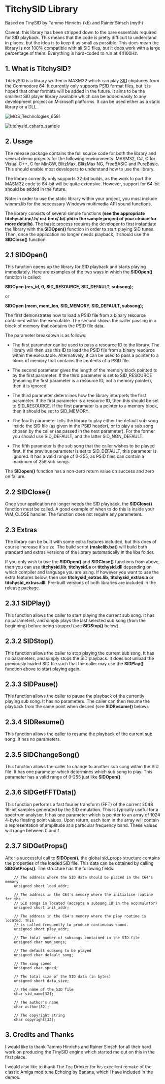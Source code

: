 # TitchySID Library

Based on TinySID by Tammo Hinrichs (kb) and Rainer Sinsch (myth)

Caveat: this library has been stripped down to the bare essentials required for SID playback. This means that the code is pretty difficult to understand in places, but the idea is to keep it as small as possible. This does mean the library is not 100% compatible with all SID files, but it does work with a large percentage of them. Everything is hard-coded to run at 44100Hz.

## 1. What is TitchySID? 

TitchySID is a library written in MASM32 which can play [SID](https://en.wikipedia.org/wiki/MOS_Technology_6581) chiptunes from the Commodore 64. It currently only supports PSID format files, but it is hoped that other formats will be added in the future. It aims to be the smallest SID player library available which can be added easily to any development project on Microsoft platforms. It can be used either as a static library or a DLL.

![MOS_Technologies_6581](https://upload.wikimedia.org/wikipedia/commons/b/b7/MOS_Technologies_6581.jpg)

![titchysid_csharp_sample](https://github.com/Stat-Mat/TitchySID/blob/master/titchysid_csharp_sample.jpg)
 
## 2. Usage 

The release package contains the full source code for both the library and several demo projects for the following environments: MASM32, C#, C for Visual C++, C for MinGW, BlitzMax, BlitzMax NG, FreeBASIC and PureBasic. This should enable most developers to understand how to use the library.

The library currently only supports 32-bit builds, as the work to port the MASM32 code to 64-bit will be quite extensive. However, support for 64-bit should be added in the future.

Note: in order to use the static library within your project, you must include winmm.lib for the neccessary Windows multimedia API sound functions.
 
The library consists of several simple functions **(see the appropriate titchysid.inc/.h/.cs/.bmx/.bi/.pbi in the sample project of your choice for more details)**. The basic process requires the developer to first instantiate the library with the **SIDOpen()** function in order to start playing SID tunes. Then, once the application no longer needs playback, it should use the **SIDClose()** function.

## 2.1 SIDOpen() 

This function opens up the library for SID playback and starts playing immediately. Here are examples of the two ways in which the **SIDOpen()** function is called:
 
**SIDOpen (res_id, 0, SID_RESOURCE, SID_DEFAULT, subsong);**
 
or
 
**SIDOpen (mem, mem_len, SID_MEMORY, SID_DEFAULT, subsong);**
 
The first demonstrates how to load a PSID file from a binary resource contained within the executable. The second shows the caller passing in a block of memory that contains the PSID file data.
 
The parameter breakdown is as follows:
 
* The first parameter can be used to pass a resource ID to the library. The library will then use this ID to load the PSID file from a binary resource within the executable. Alternatively, it can be used to pass a pointer to a block of memory that contains the contents of a PSID file.

* The second parameter gives the length of the memory block pointed to by the first parameter. If the third parameter is set to SID_RESOURCE (meaning the first parameter is a resource ID, not a memory pointer), then it is ignored.

* The third parameter determines how the library interprets the first parameter. If the first parameter is a resource ID, then this should be set to SID_RESOURCE. If the first parameter is a pointer to a memory block, then it should be set to SID_MEMORY.
 
* The fourth parameter tells the library to play either the default sub song inside the SID file (as given in the PSID header), or to play a sub song chosen by the caller (as passed in the next parameter). For the former you should use SID_DEFAULT, and the latter SID_NON_DEFAULT.
    
* The fifth parameter is the sub song that the caller wishes to be played first. If the previous parameter is set to SID_DEFAULT, this parameter is ignored. It has a valid range of 0-255, as PSID files can contain a maximum of 256 sub songs.

The **SIDopen()** function has a non-zero return value on success and zero on failure.

## 2.2 SIDClose() 

Once your application no longer needs the SID playback, the **SIDClose()** function must be called. A good example of when to do this is inside your WM_CLOSE handler. The function does not require any parameters.
 
## 2.3 Extras 

The library can be built with some extra features included, but this does of course increase it's size. The build script **(makelib.bat)** will build both standard and extras versions of the library automatically in the libs folder.

If you only wish to use the **SIDOpen()** and **SIDClose()** functions from above, then you can use **titchysid.lib**, **titchysid.a** or **titchysid.dll** depending on which compiler and language you are using. If however you want to use the extra features below, then use **titchysid_extras.lib**, **titchysid_extras.a** or **titchysid_extras.dll**. Pre-built versions of both libraries are included in the release package.

## 2.3.1 SIDPlay() 

This function allows the caller to start playing the current sub song. It has no parameters, and simply plays the last selected sub song (from the beginning) before being stopped (see **SIDStop()** below).

## 2.3.2 SIDStop() 

This function allows the caller to stop playing the current sub song. It has no parameters, and simply stops the SID playback. It does not unload the previously loaded SID file such that the caller may use the **SIDPlay()** function above to start playing again.

## 2.3.3 SIDPause() 

This function allows the caller to pause the playback of the currently playing sub song. It has no parameters. The caller can then resume the playback from the same point when desired (see **SIDResume()** below).

## 2.3.4 SIDResume() 

This function allows the caller to resume the playback of the current sub song. It has no parameters.

## 2.3.5 SIDChangeSong() 

This function allows the caller to change to another sub song within the SID file. It has one parameter which determines which sub song to play. This parameter has a valid range of 0-255 just like **SIDOpen()**.

## 2.3.6 SIDGetFFTData() 

This function performs a fast fourier transform (FFT) of the current 2048 16-bit samples generated by the SID emulation. This is typically useful for a spectrum analyser. It has one parameter which is pointer to an array of 1024 4-byte floating point values. Upon return, each item in the array will contain a representation of amplitude at a particular frequency band. These values will range between 0 and 1.

## 2.3.7 SIDGetProps()

After a successful call to **SIDOpen()**, the global sid_props structure contains the properties of the loaded SID file. This data can be obtained by calling **SIDGetProps()**. The structure has the following fields:
 
```
    // The address where the SID data should be placed in the C64's memory
    unsigned short load_addr;
    
    // The address in the C64's memory where the initialise routine for the
    // SID songs is located (accepts a subsong ID in the accumulator)
    unsigned short init_addr;

    // The address in the C64's memory where the play routine is located. This
    // is called frequently to produce continuous sound.
    unsigned short play_addr;

    // The total number of subsongs contained in the SID file
    unsigned char num_songs;
    
    // The default subsong to be played
    unsigned char default_song;

    // The song speed
    unsigned char speed;

    // The total size of the SID data (in bytes)
    unsigned short data_size;

    // The name of the SID file
    char sid_name[32];
    
    // The author's name
    char author[32];

    // The copyright string
    char copyright[32];
```
 
## 3. Credits and Thanks 

I would like to thank Tammo Hinrichs and Rainer Sinsch for all their hard work on producing the TinySID engine which started me out on this in the first place.
 
I would also like to thank The Tea Drinker for his excellent remake of the classic Amiga mod tune Echoing by Banana, which I have included in the demos.
